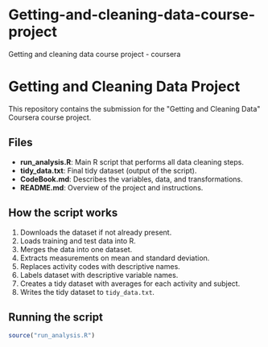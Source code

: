 # Getting-and-cleaning-data-course-project
Getting and cleaning data course project - coursera
# Getting and Cleaning Data Project

This repository contains the submission for the "Getting and Cleaning Data" Coursera course project.

## Files

- **run_analysis.R**: Main R script that performs all data cleaning steps.
- **tidy_data.txt**: Final tidy dataset (output of the script).
- **CodeBook.md**: Describes the variables, data, and transformations.
- **README.md**: Overview of the project and instructions.

## How the script works

1. Downloads the dataset if not already present.
2. Loads training and test data into R.
3. Merges the data into one dataset.
4. Extracts measurements on mean and standard deviation.
5. Replaces activity codes with descriptive names.
6. Labels dataset with descriptive variable names.
7. Creates a tidy dataset with averages for each activity and subject.
8. Writes the tidy dataset to `tidy_data.txt`.

## Running the script

```r
source("run_analysis.R")
